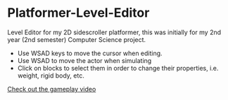 # Platformer-Level-Editor
Level Editor for my 2D sidescroller platformer, this was initially for my 2nd year (2nd semester) Computer Science project.

<ul>
  <li>Use WSAD keys to move the cursor when editing.</li>
  <li>Use WSAD to move the actor when simulating</li>
  <li>Click on blocks to select them in order to change their properties, i.e. weight, rigid body, etc.</li>
</ul>

<a href="https://image.ibb.co/fN0188/level_editor700x438_30fps.gif">Check out the gameplay video</a>
